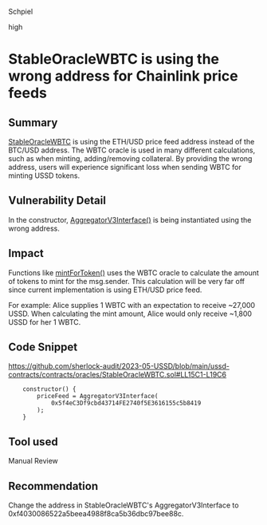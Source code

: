 Schpiel

high

# StableOracleWBTC is using the wrong address for Chainlink price feeds

## Summary
[StableOracleWBTC](https://github.com/sherlock-audit/2023-05-USSD/blob/main/ussd-contracts/contracts/oracles/StableOracleWBTC.sol#L17) is using the ETH/USD price feed address instead of the BTC/USD address. The WBTC oracle is used in many different calculations, such as when minting, adding/removing collateral. By providing the wrong address, users will experience significant loss when sending WBTC for minting USSD tokens.
## Vulnerability Detail
In the constructor,  [AggregatorV3Interface()](https://github.com/sherlock-audit/2023-05-USSD/blob/main/ussd-contracts/contracts/oracles/StableOracleWBTC.sol#L16) is being instantiated using the wrong address.
## Impact
Functions like [mintForToken()](https://github.com/sherlock-audit/2023-05-USSD/blob/main/ussd-contracts/contracts/USSD.sol#L151) uses the WBTC oracle to calculate the amount of tokens to mint for the msg.sender. This calculation will be very far off since current implementation is using ETH/USD price feed.

For example: 
Alice supplies 1 WBTC with an expectation to receive ~27,000 USSD.
When calculating the mint amount, Alice would only receive ~1,800 USSD for her 1 WBTC.
## Code Snippet
https://github.com/sherlock-audit/2023-05-USSD/blob/main/ussd-contracts/contracts/oracles/StableOracleWBTC.sol#LL15C1-L19C6

```solidity
    constructor() {
        priceFeed = AggregatorV3Interface(
            0x5f4eC3Df9cbd43714FE2740f5E3616155c5b8419
        );
    }
```
## Tool used

Manual Review

## Recommendation
Change the address in StableOracleWBTC's AggregatorV3Interface to 0xf4030086522a5beea4988f8ca5b36dbc97bee88c.